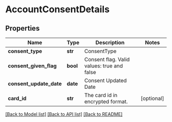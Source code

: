 # AccountConsentDetails

## Properties
Name | Type | Description | Notes
------------ | ------------- | ------------- | -------------
**consent_type** | **str** | ConsentType | 
**consent_given_flag** | **bool** | Consent flag. Valid values: true and false | 
**consent_update_date** | **date** | Consent Updated Date | 
**card_id** | **str** | The card id  in encrypted format. | [optional] 

[[Back to Model list]](../README.md#documentation-for-models) [[Back to API list]](../README.md#documentation-for-api-endpoints) [[Back to README]](../README.md)

